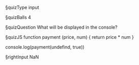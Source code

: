 §quizType
input

§quizBalls
4



§quizQuestion
What will be displayed in the console?



§quizJS
function payment (price, num) {
  return price * num
}

console.log(payment(undefind, true))



§rightInput
NaN
